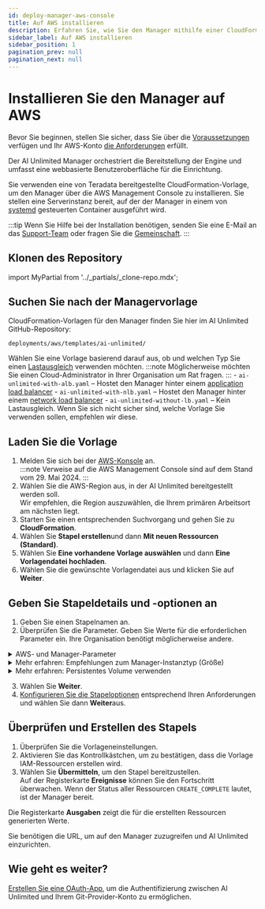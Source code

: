 ```yaml
---
id: deploy-manager-aws-console
title: Auf AWS installieren
description: Erfahren Sie, wie Sie den Manager mithilfe einer CloudFormation-Vorlage bereitstellen.
sidebar_label: Auf AWS installieren
sidebar_position: 1
pagination_prev: null
pagination_next: null
---
```


# Installieren Sie den Manager auf AWS

Bevor Sie beginnen, stellen Sie sicher, dass Sie über die [Voraussetzungen](./index.md#prerequisites) verfügen und Ihr AWS-Konto [die Anforderungen](../resources/aws-requirements.md) erfüllt.

Der AI Unlimited Manager orchestriert die Bereitstellung der Engine und umfasst eine webbasierte Benutzeroberfläche für die Einrichtung. 

Sie verwenden eine von Teradata bereitgestellte CloudFormation-Vorlage, um den Manager über die AWS Management Console zu installieren. Sie stellen eine Serverinstanz bereit, auf der der Manager in einem von [systemd](../glossary.md#systemd) gesteuerten Container ausgeführt wird.

:::tip
Wenn Sie Hilfe bei der Installation benötigen, senden Sie eine E-Mail an das <a href="mailto:aiunlimited.support@Teradata.com">Support-Team</a> oder fragen Sie die [Gemeinschaft](https://support.teradata.com/community?id=community_forum&sys_id=b0aba91597c329d0e6d2bd8c1253affa).
:::


## Klonen des Repository

import MyPartial from '../_partials/_clone-repo.mdx';

<MyPartial />


## Suchen Sie nach der Managervorlage

CloudFormation-Vorlagen für den Manager finden Sie hier im AI Unlimited GitHub-Repository:

`deployments/aws/templates/ai-unlimited/`

Wählen Sie eine Vorlage basierend darauf aus, ob und welchen Typ Sie einen [Lastausgleich](../glossary.md#load-balancer) verwenden möchten.
:::note
Möglicherweise möchten Sie einen Cloud-Administrator in Ihrer Organisation um Rat fragen.
:::
    - `ai-unlimited-with-alb.yaml` – Hostet den Manager hinter einem [application load balancer](../glossary.md#application-load-balancer)
    - `ai-unlimited-with-nlb.yaml` – Hostet den Manager hinter einem [network load balancer](../glossary.md#network-load-balancer)
    - `ai-unlimited-without-lb.yaml` – Kein Lastausgleich. Wenn Sie sich nicht sicher sind, welche Vorlage Sie verwenden sollen, empfehlen wir diese.


## Laden Sie die Vorlage	

1. Melden Sie sich bei der [AWS-Konsole](https://aws.amazon.com) an.<br />
   :::note
   Verweise auf die AWS Management Console sind auf dem Stand vom 29. Mai 2024.
   ::: 
2. Wählen Sie die AWS-Region aus, in der AI Unlimited bereitgestellt werden soll.<br />
Wir empfehlen, die Region auszuwählen, die Ihrem primären Arbeitsort am nächsten liegt.
3. Starten Sie einen entsprechenden Suchvorgang und gehen Sie zu **CloudFormation**.
4. Wählen Sie **Stapel erstellen**und dann **Mit neuen Ressourcen (Standard)**.
5. Wählen Sie **Eine vorhandene Vorlage auswählen** und dann **Eine Vorlagendatei hochladen**.
6. Wählen Sie die gewünschte Vorlagendatei aus und klicken Sie auf **Weiter**.  

<a id="aws-parms"></a>


## Geben Sie Stapeldetails und -optionen an

1. Geben Sie einen Stapelnamen an.
2. Überprüfen Sie die Parameter. Geben Sie Werte für die erforderlichen Parameter ein. Ihre Organisation benötigt möglicherweise andere.<br/>

<details>

<summary>AWS- und Manager-Parameter</summary>

 Die Parameter für jede Vorlage sind unterschiedlich. Möglicherweise werden hier einige Parameter angezeigt, die in der Konsole nicht angezeigt werden.
 
| Parameter | Beschreibung | Hinweise | 
|---------|-------------|-----------|
| Stack name	| Die Kennung, mit der Sie den AI Unlimited-Stapel in einer Stapelliste finden können. |Erforderlich<br/>Standard: NA<br/> Der Name darf nur alphanumerische Zeichen (Groß-/Kleinschreibung beachten) und Bindestriche enthalten. Er muss mit einem alphabetischen Zeichen beginnen und darf nicht länger als 128 Zeichen sein.| | Der Name darf nur alphanumerische Zeichen (Groß-/Kleinschreibung beachten) und Bindestriche enthalten. Er muss mit einem alphabetischen Zeichen beginnen und darf nicht länger als 128 Zeichen sein.|
|AiUnlimitedName| Der Name der AI Unlimited-Instanz. |Erforderlich mit Standard<br/>Standard: ai-unlimited<br/>Der Name darf nur alphanumerische Zeichen (Groß-/Kleinschreibung beachten) und Bindestriche enthalten. Er muss mit einem alphabetischen Zeichen beginnen und darf nicht länger als 20 Zeichen sein.|
| InstanceType | Der EC2-Instanztyp für den Manager. |Erforderlich mit Standard<br/>Standard: t3.micro<br/> **WICHTIG**: Wenn die Instanz nicht die richtige Größe hat, können Fehler beim Bereitstellen und Anhalten der Engine auftreten und Sie müssen den Manager auf einer größeren Instanz neu installieren.  Siehe *Mehr erfahren: Empfehlungen zum Manager-Instanztyp (Größe)* unter dem Abschnitt „Parameter“. |
| RootVolumeSize | Die Größe der Root-Festplatte in GB, die Sie an die Instanz anhängen möchten. | Erforderlich mit Standard<br/>Standard: 20<br/>Unterstützt Werte zwischen 8 und 1000. |
| TerminationProtection | Aktiviert den Instanzbeendigungsschutz. |Erforderlich mit Standard<br/>Standard: false |
|IamRole | Gibt an, ob CloudFormation eine neue IAM-Rolle erstellen oder eine vorhandene verwenden soll. |Erforderlich mit Standard<br/>Standard: New<br/>Unterstützte Optionen sind: „Neu“ oder „Vorhanden“ |
|IamRoleName | Der Name der IAM-Rolle, die der Instanz zugewiesen werden soll, entweder eine vorhandene oder eine neu erstellte IAM-Rolle. |Optional mit Standard<br/>Standard: ai-unlimited-iam-role<br/>Beim Benennen einer neuen IAM-Rolle erfordert CloudFormation die Funktion CAPABILITY_NAMED_IAM. Lassen Sie dieses Feld leer, um einen automatisch generierten Namen zu verwenden. |
|IamPermissionsBoundary	| Die ARN der IAM-Berechtigungsgrenze, die der der Instanz zugewiesenen IAM-Rolle zugeordnet werden soll. |Optional<br/>Standard: NA |
|AvailabilityZone | Die Verfügbarkeitszone, in der Sie die Instanz bereitstellen möchten. |Erforderlich<br/>Standard: NA<br/>Der Wert muss mit dem Subnetz und der Zone aller bereits vorhandenen Volumes übereinstimmen und der Instanztyp muss in der ausgewählten Zone verfügbar sein. |
|LoadBalancerScheme	|Wenn ein Lastausgleich verwendet wird, gibt dieses Feld an, ob auf die Instanz über das Internet oder nur innerhalb der VPC zugegriffen werden kann.	|Optional mit Standard<br/>Standard: Internet-facing<br/>Der DNS-Name eines internetseitigen Lastausgleichs ist öffentlich auflösbar in die öffentlichen IP-Adressen der Knoten. Daher können internetseitige Lastausgleichsanfragen von Clients über das Internet weiterleiten.<br/>Die Knoten eines internen Lastausgleichs haben nur private IP-Adressen. Der DNS-Name eines internen Lastausgleich ist öffentlich auflösbar in die persönlichen IP-Adressen der Knoten. Daher können interne Lastausgleichsanfragen von Clients mit Zugriff auf die VPC für den Lastausgleich weiterleiten.|
|LoadBalancerSubnetOne | Das Subnetz, in dem der Lastausgleich gehostet wird. Das Subnetz bestimmt die Verfügbarkeitszonen, IP-Adressen und Endpunkte des Lastausgleichs. |Optional mit Standard<br/>Standard: NA<br/>Sie müssen mindestens ein verfügbares Subnetz definieren, um einen Network Load Balancer (NLB) und zwei Subnetze für einen Application Load Balancer (ALB) zu erstellen.|
| LoadBalancerSubnetTwo| Das Subnetz, in dem der Lastausgleich gehostet wird. |Optional. Diese Option ist nur in der Vorlage mit ALB verfügbar.<br/>Standard: NA<br/>|Dieses Subnetz muss sich in einer anderen Verfügbarkeitszone befinden als das erste von Ihnen ausgewählte Subnetz.|
|HostedZoneID | Die ID, die Amazon Route 53 der gehosteten Zone beim Erstellen zugewiesen hat.|Optional<br/>Standard: NA<br/>Jede gehostete Zone entspricht einem Domänennamen oder möglicherweise einer Subdomäne. Die gehostete Zone ist der Container für DNS-Einträge, in dem Sie konfigurieren, wie die Welt mit Ihrer Domäne interagiert, z. B. indem Sie sie mit einem Eintrag auf eine IP-Adresse verweisen.<br/>Gehen Sie in der AWS-Konsole zu **Route 53** &gt; **Gehostete Zonen**. Suchen Sie Ihren registrierten Domänennamen und die entsprechende gehostete Zonen-ID.|
|DnsName| Der Name der Domäne. Bei öffentlich gehosteten Zonen ist dies der Name, den Sie bei Ihrem DNS-Registrar registriert haben. |Optional<br/>Standard: NA<br/>Informationen zum Angeben anderer Zeichen als az, 0-9 und - (Bindestrich) und zum Angeben internationalisierter Domänennamen finden Sie unter [Gehostete Zone erstellen](https://docs.aws.amazon.com/Route53/latest/APIReference/API_CreateHostedZone.html).|
|Private	|Gibt an, ob der Dienst in einem privaten Netzwerk ohne öffentliche IPs bereitgestellt wird.|Erforderlich<br/>Standard: false <br/>Stellen Sie sicher, dass Sie die Option „Automatische Zuweisung öffentlicher IPv4-Adressen aktivieren“ im Subnetz auswählen, in dem sich der Manager befindet. Wenn diese Option nicht ausgewählt ist, kann die Installation fehlschlagen.|
|Session	|Gibt an, ob Sie den AWS Session Manager für den Zugriff auf die Instanz verwenden können.|Erforderlich<br/>Standard: false |
|Vpc		|Das Netzwerk, in dem Sie die Instanz bereitstellen möchten.|Erforderlich<br/>Standard: NA|
|Subnet	|Das Subnetz, in dem Sie die Instanz bereitstellen möchten.|Erforderlich<br/>Standard: NA<br/>Das Subnetz muss sich in der ausgewählten Verfügbarkeitszone befinden.|
|KeyName		|Das öffentliche/private Schlüsselpaar, mit dem Sie nach dem Start eine sichere Verbindung zu Ihrer Instanz herstellen können. Wenn Sie ein AWS-Konto erstellen, ist dies das Schlüsselpaar, das Sie in Ihrer bevorzugten Region erstellen.|Optional<br/>Standard: NA<br/>Lassen Sie dieses Feld leer, wenn Sie die SSH-Schlüssel nicht einschließen möchten.|
|AccessCIDR	|Der CIDR-IP-Adressbereich, der auf die Instanz zugreifen darf. |Optional<br/>Standard: NA<br/>Wir empfehlen, diesen Wert auf einen vertrauenswürdigen IP-Bereich festzulegen. Definieren Sie mindestens eine der Optionen „AccessCIDR“, „PrefixList“ oder „SecurityGroup“, um eingehenden Datenverkehr zuzulassen, sofern Sie keine benutzerdefinierten Eingangsregeln für Sicherheitsgruppen erstellen.|
|PrefixList	|Die PrefixList, die Sie zur Kommunikation mit der Instanz verwenden können. Es handelt sich um eine Sammlung von CIDR-Blöcken, die eine Reihe von IP-Adressbereichen definieren, für die dieselbe Richtliniendurchsetzung erforderlich ist.|Optional<br/>Standard: NA<br/>Definieren Sie mindestens eine der Optionen AccessCIDR, PrefixList oder SecurityGroup, um eingehenden Datenverkehr zuzulassen, sofern Sie keine benutzerdefinierten Regeln für den eingehenden Datenverkehr für Sicherheitsgruppen erstellen. Achten Sie darauf, den Namen der PrefixList und nicht die ID einzugeben.|
|SecurityGroup	|Die virtuelle Firewall, die den ein- und ausgehenden Datenverkehr zur Instanz kontrolliert. |Optional<br/>Standard: NA<br/>Implementiert als Regelsatz, der angibt, welche Protokolle, Ports und IP-Adressen oder CIDR-Blöcke auf die Instanz zugreifen dürfen. Definieren Sie mindestens eines von AccessCIDR, PrefixList oder SecurityGroup, um eingehenden Datenverkehr zuzulassen, sofern Sie keine benutzerdefinierten Eingangsregeln für Sicherheitsgruppen erstellen.|
|AIUnlimitedHttpPort		|Der Port für den Zugriff auf die AI Unlimited-Benutzeroberfläche.|Erforderlich mit Standard<br/>Standard: 3000|
|AIUnlimitedGrpcPort		|Der Port für den Zugriff auf die AI Unlimited API.|Erforderlich mit Standard<br/>Standard: 3282|
|AIUnlimitedVersion		|Die Version von AI Unlimited, die Sie bereitstellen möchten.|Erforderlich mit Standard<br/>Standard: latest<br/>Der Wert ist ein Container-Versionstag.|
|UsePersistentVolume|Gibt an, ob Sie zum Speichern von Daten ein neues oder vorhandenes persistentes Volume verwenden möchten. Weitere Informationen finden Sie unter *Mehr erfahren: Persistentes Volume verwenden* unter dem Parameterabschnitt. |Optional mit Standard<br/>Standard: New<br/>Unterstützte Optionen sind je nach Anwendungsfall ein neues oder ein vorhandenes dauerhaftes Volume.|
|PersistentVolumeSize	|Die Größe des persistenten Datenträgers, den Sie an die Instanz anhängen, in GB.|Erforderlich mit Standard<br/>Standard: 20<br/>Unterstützt Werte zwischen 8 und 1000. |
|ExistingPersistentVolumeId		|Die ID des vorhandenen persistenten Datenträgers, den Sie an die Instanz anhängen. |Erforderlich, wenn UsePersistentVolume auf Vorhanden gesetzt ist.<br/>Standard: NA<br/>Das persistente Volume muss sich in derselben Verfügbarkeitszone wie die AI Unlimited-Instanz befinden.|
|PersistentVolume<br/>DeletionPolicy		|Das persistente Volume-Verhalten, wenn Sie die CloudFormation-Bereitstellung löschen.|Erforderlich mit Standard|Löschen <br/>Standard: Retain <br/>Unterstützte Optionen sind: „Delete“, „Retain“, „RetainExceptOnCreate“ und „Snapshot“.|
|LatestAmiId	|Die ID des Images, das auf die neueste AMI-Version verweist. Dieser Wert wird für die SSM-Suche verwendet.|Erforderlich mit Standard<br/>Standard: NA<br/>Diese Bereitstellung verwendet das neueste verfügbare Image ami-amazon-linux-latest/amzn2-ami-hvm-x86_64-gp2.<br/>**WICHTIG**: Das Ändern dieses Wertes kann den Stapel beschädigen.

</details>

<details>

<summary>Mehr erfahren: Empfehlungen zum Manager-Instanztyp (Größe)</summary>

Für die kostenpflichtige öffentliche Vorschau von AI Unlimited empfehlen wir diese T3-Instanztypen, basierend auf der Anzahl gleichzeitiger Bereitstellungs- und Suspendierungsvorgänge der Engine. Die Leistung der anderen verfügbaren Instanztypen kann variieren.

| Instanztyp | Gleichzeitige Vorgänge |
|---------|-------------|
|t3.micro |1 |
|t3.small |bis zu 5 |
|t3.medium |bis zu 10 |
|t3.large |bis zu 20 |
|t3.xlarge |mehr als 21 

Die Parallelität wird zunehmen, wenn AI Unlimited zur allgemeinen Verfügbarkeit freigegeben wird.

</details>

<details>

<summary>Mehr erfahren: Persistentes Volume verwenden</summary>

Die Managerinstanz wird in einem Container ausgeführt und speichert ihre Konfigurationsdaten in einer Datenbank im Stammdatenträger der Instanz. Diese Daten bleiben erhalten, wenn Sie die Instanz herunterfahren, neu starten oder einen Snapshot erstellen und neu starten. 

Ein persistentes Volume speichert Daten für eine containerisierte Anwendung über die Lebensdauer des Containers, Pods oder Knotens hinaus, in dem sie ausgeführt wird. 


**Ohne ein persistentes Volumen**

Wenn der Container, Pod oder Knoten abstürzt oder beendet wird, gehen die Konfigurationsdaten des Managers verloren. Sie können eine neue Managerinstanz bereitstellen, jedoch nicht im selben Zustand wie die verlorene.


**Mit einem persistenten Volumen**

Wenn der Container, der Pod oder der Knoten abstürzt oder beendet wird und die Konfigurationsdaten des Managers in einem persistenten Volume gespeichert sind, können Sie eine neue Managerinstanz bereitstellen, die dieselbe Konfiguration wie die verlorene hat.


**Beispiel**

1. Stellen Sie den Manager bereit und schließen Sie diese Parameter ein:
   - `UsePersistentVolume`: **New**
   - `PersistentVolumeDeletionPolicy`: **Retain**
2. Nachdem Sie den Stapel erstellt haben, notieren Sie sich auf der Registerkarte **Ausgaben** die „volume-id“.
3. Nutzen Sie AI Unlimited.
4. Wenn die Managerinstanz verloren geht, stellen Sie den Manager erneut bereit und schließen Sie diese Parameter ein:
   - `UsePersistentVolume`: **New**
   - `PersistentVolumeDeletionPolicy`: **Retain** 
   - `ExistingPersistentVolumeId`: der Wert, den Sie in Schritt 2 notiert haben
   
 Die neue Managerinstanz hat die gleiche Konfiguration wie die verlorene.

</details>


3. Wählen Sie **Weiter**.
4. [Konfigurieren Sie die Stapeloptionen](https://docs.aws.amazon.com/AWSCloudFormation/latest/UserGuide/cfn-console-add-tags.html) entsprechend Ihren Anforderungen und wählen Sie dann **Weiter**aus. 


## Überprüfen und Erstellen des Stapels

1. Überprüfen Sie die Vorlageneinstellungen. 
2. Aktivieren Sie das Kontrollkästchen, um zu bestätigen, dass die Vorlage IAM-Ressourcen erstellen wird. 
3. Wählen Sie **Übermitteln**, um den Stapel bereitzustellen.<br />
Auf der Registerkarte **Ereignisse** können Sie den Fortschritt überwachen. Wenn der Status aller Ressourcen `CREATE_COMPLETE` lautet, ist der Manager bereit. 

Die Registerkarte **Ausgaben** zeigt die für die erstellten Ressourcen generierten Werte.

Sie benötigen die URL, um auf den Manager zuzugreifen und AI Unlimited einzurichten.


## Wie geht es weiter?

[Erstellen Sie eine OAuth-App](../resources/create-oauth-app.md), um die Authentifizierung zwischen AI Unlimited und Ihrem Git-Provider-Konto zu ermöglichen.



